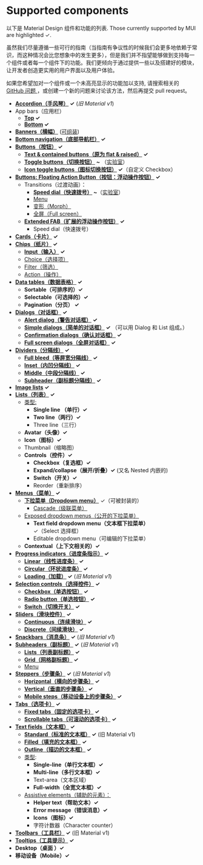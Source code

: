 # Supported components

<p class="description">以下是 Material Design 组件和功能的列表. Those currently supported by MUI are highlighted ✓.</p>

虽然我们尽量遵循一些可行的指南（当指南有争议性的时候我们会更多地依赖于常识，而这种情况会比您想象中的发生更多），但是我们并不指望能够做到支持每一个组件或者每一个组件下的功能。我们更倾向于通过提供一些以及搭建好的模块，让开发者创造更实用的用户界面以及用户体验。

如果您希望加对一个组件或一个未高亮显示的功能加以支持, 请搜索相关的 [GitHub 问题 ](https://github.com/mui-org/material-ui/issues)，或创建一个新的问题来讨论该方法，然后再提交 pull request。

- **[ Accordion（手风琴）](https://material.io/archive/guidelines/components/expansion-panels.html) ✓** (_旧 Material v1_)
- App bars（应用栏）
  - **[Top](https://material.io/design/components/app-bars-top.html) ✓**
  - **[Bottom](https://material.io/design/components/app-bars-bottom.html) ✓**
- **[Banners（横幅）](https://material.io/design/components/banners.html)** ([可组装](https://medium.com/material-ui/introducing-material-ui-design-system-93e921beb8df))
- **[Bottom navigation（底部导航栏）](https://material.io/design/components/bottom-navigation.html) ✓**
- **[Buttons（按钮）](https://material.io/design/components/buttons.html) ✓**
  - **[Text & contained buttons（原为 flat & raised）](https://material.io/design/components/buttons.html) ✓**
  - **[Toggle buttons（切换按钮）](https://material.io/design/components/buttons.html#buttons-toggle-buttons) ~** （[实验室](/material/components/about-the-lab/)）
  - **[Icon toggle buttons（图标切换按钮）](https://material.io/design/components/buttons.html#toggle-button) ✓**（自定义 Checkbox）
- **[Buttons: Floating Action Button（按钮：浮动操作按钮）](https://material.io/design/components/buttons-floating-action-button.html) ✓**
  - Transitions（过渡动画）：
    - **[Speed dial（快速拨号）](https://material.io/design/components/buttons-floating-action-button.html#types-of-transitions) ~**（[实验室](/material/components/about-the-lab/)）
    - [Menu](https://material.io/design/components/buttons-floating-action-button.html#types-of-transitions)
    - [变形（Morph）](https://material.io/design/components/buttons-floating-action-button.html#types-of-transitions)
    - [全屏（Full screen）](https://material.io/design/components/buttons-floating-action-button.html#types-of-transitions)
  - **[Extended FAB（扩展的浮动操作按钮）](https://material.io/design/components/buttons-floating-action-button.html#extended-fab) ✓**
    - Speed dial（快速拨号）
- **[Cards（卡片）](https://material.io/design/components/cards.html) ✓**
- **[Chips（纸片）](https://material.io/design/components/chips.html) ✓**
  - **[Input（输入）](https://material.io/design/components/chips.html#input-chips) ✓**
  - [Choice（选择项）](https://material.io/design/components/chips.html#choice-chips)
  - [Filter（筛选）](https://material.io/design/components/chips.html#filter-chips)
  - [Action（操作）](https://material.io/design/components/chips.html#action-chips)
- **[Data tables（数据表格）](https://material.io/design/components/data-tables.html) ✓**
  - **Sortable（可排序的）✓**
  - **Selectable（可选择的）✓**
  - **Pagination（分页） ✓**
- **[Dialogs（对话框）](https://material.io/design/components/dialogs.html) ✓**
  - **[Alert dialog（警告对话框）](https://material.io/design/components/dialogs.html#alert-dialog) ✓**
  - **[Simple dialogs（简单的对话框）](https://material.io/design/components/dialogs.html#simple-dialog) ✓** （可以用 Dialog 和 List 组成。）
  - **[Confirmation dialogs（确认对话框）](https://material.io/design/components/dialogs.html#confirmation-dialog) ✓**
  - **[Full screen dialogs（全屏对话框）](https://material.io/design/components/dialogs.html#full-screen-dialog) ✓**
- **[Dividers（分隔线）](https://material.io/design/components/dividers.html) ✓**
  - **[Full bleed（等屏宽分隔线）](https://material.io/design/components/dividers.html#types) ✓**
  - **[Inset（内凹分隔线）](https://material.io/design/components/dividers.html#types) ✓**
  - **[Middle（中段分隔线）](https://material.io/design/components/dividers.html#types) ✓**
  - **[Subheader（副标题分隔线）](https://material.io/design/components/dividers.html#types) ✓**
- **[Image lists](https://material.io/components/image-lists) ✓**
- **[Lists（列表）](https://material.io/design/components/lists.html) ✓**
  - [类型:](https://material.io/design/components/lists.html#types)
    - **Single line （单行）✓**
    - **Two line（两行）✓**
    - Three line（三行）
  - **Avatar（头像）✓**
  - **Icon（图标）✓**
  - Thumbnail（缩略图）
  - **Controls（控件）✓**
    - **Checkbox（复选框）✓**
    - **Expand/collapse（展开/折叠）✓** (又名 Nested 内嵌的)
    - **Switch（开关）✓**
    - Reorder（重新排序）
- **[Menus（菜单）](https://material.io/design/components/menus.html) ✓**
  - **[下拉菜单（Dropdown menu）](https://material.io/design/components/menus.html#dropdown-menu)** ✓（可被封装的）
    - [Cascade（级联菜单）](https://material.io/design/components/menus.html#dropdown-menu)
  - [Exposed dropdown menus（公开的下拉菜单）](https://material.io/design/components/menus.html#exposed-dropdown-menu)
    - **Text field dropdown menu（文本框下拉菜单）** ✓（Select 选择框）
    - Editable dropdown menu（可编辑的下拉菜单）
  - **Contextual（上下文相关的）✓**
- **[Progress indicators（进度条指示）](https://material.io/design/components/progress-indicators.html) ✓**
  - **[Linear（线性进度条）](https://material.io/design/components/progress-indicators.html#linear-progress-indicators) ✓**
  - **[Circular（环状进度条）](https://material.io/design/components/progress-indicators.html#circular-progress-indicators) ✓**
  - **[Loading（加载）](https://material.io/archive/guidelines/components/progress-activity.html) ✓** (_旧 Material v1_)
- **[Selection controls（选择控件）](https://material.io/design/components/selection-controls.html) ✓**
  - **[Checkbox（单选按钮）](https://material.io/design/components/selection-controls.html#checkboxes) ✓**
  - **[Radio button（单选按钮）](https://material.io/design/components/selection-controls.html#radio-buttons) ✓**
  - **[Switch（切换开关）](https://material.io/design/components/selection-controls.html#switches) ✓**
- **[Sliders（滑块控件）](https://material.io/design/components/sliders.html) ✓**
  - **[Continuous（连续滑块）](https://material.io/design/components/sliders.html#continuous-slider) ✓**
  - **[Discrete（间续滑块）](https://material.io/design/components/sliders.html#discrete-slider) ✓**
- **[Snackbars（消息条）](https://material.io/design/components/snackbars.html) ✓** (_旧 Material v1_)
- **[Subheaders（副标题）](https://material.io/archive/guidelines/components/subheaders.html) ✓** (_旧 Material v1_)
  - **[Lists（列表副标题）](https://material.io/archive/guidelines/components/subheaders.html#subheaders-list-subheaders) ✓**
  - **[ Grid（网格副标题）](https://material.io/archive/guidelines/components/subheaders.html#subheaders-list-subheaders) ✓**
  - [Menu](https://material.io/archive/guidelines/components/subheaders.html#subheaders-list-subheaders)
- **[Steppers（步骤条）](https://material.io/archive/guidelines/components/steppers.html) ✓** (_旧 Material v1_)
  - **[Horizontal（横向的步骤条）](https://material.io/archive/guidelines/components/steppers.html#steppers-types-of-steppers) ✓**
  - **[Vertical（垂直的步骤条）](https://material.io/archive/guidelines/components/steppers.html#steppers-types-of-steppers) ✓**
  - **[Mobile steps（移动设备上的步骤条）](https://material.io/archive/guidelines/components/steppers.html#steppers-types-of-steps) ✓**
- **[Tabs（选项卡）](https://material.io/design/components/tabs.html) ✓**
  - **[Fixed tabs（固定的选项卡）](https://material.io/design/components/tabs.html#fixed-tabs) ✓**
  - **[Scrollable tabs（可滚动的选项卡）](https://material.io/design/components/tabs.html#scrollable-tabs) ✓**
- **[Text fields（文本框）](https://material.io/design/components/text-fields.html) ✓**
  - **[Standard（标准的文本框）](https://material.io/archive/guidelines/components/text-fields.html) ✓** (旧 Material v1)
  - **[Filled（填充的文本框）](https://material.io/design/components/text-fields.html#filled-text-field) ✓**
  - **[Outline（描边的文本框）](https://material.io/design/components/text-fields.html#outlined-text-field) ✓**
  - [类型](https://material.io/design/components/text-fields.html#input-types):
    - **Single-line（单行文本框）✓**
    - **Multi-line（多行文本框）✓**
    - Text-area（文本区域）
    - **Full-width（全宽文本框）✓**
  - [Assistive elements（辅助的元素）：](https://material.io/design/components/text-fields.html#anatomy)
    - **Helper text（帮助文本）✓**
    - **Error message（错误消息）✓**
    - **Icons（图标）✓**
    - 字符计数器（Character counter）
- **[Toolbars（工具栏）](https://material.io/archive/guidelines/components/toolbars.html) ✓** (旧 Material v1)
- **[Tooltips（工具提示）](https://material.io/design/components/tooltips.html) ✓**
- **Desktop（桌面 ）✓**
- **移动设备（Mobile）✓**
